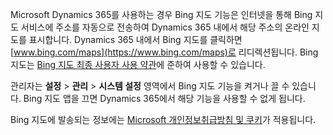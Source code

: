 Microsoft Dynamics 365를 사용하는 경우 Bing 지도 기능은 인터넷을 통해 Bing 지도 서비스에 주소를 자동으로 전송하여 Dynamics 365 내에서 해당 주소의 온라인 지도를 표시합니다.  Dynamics 365 내에서 Bing 지도를 클릭하면 [www.bing.com/maps](https://www.bing.com/maps)로 리디렉션됩니다. Bing 지도는 [Bing 지도 최종 사용자 사용 약관](https://go.microsoft.com/?linkid=9710837)에 준하여 사용할 수 있습니다.  
  
 관리자는 **설정** > **관리** > **시스템 설정** 영역에서 Bing 지도 기능을 켜거나 끌 수 있습니다. Bing 지도 앱을 끄면 Dynamics 365에서 해당 기능을 사용할 수 없게 됩니다.  
  
 Bing 지도에 발송되는 정보에는 [Microsoft 개인정보취급방침 및 쿠키](https://go.microsoft.com/fwlink/p/?linkid=521839)가 적용됩니다.